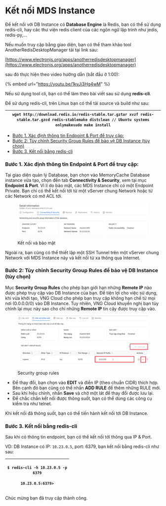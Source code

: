 # Kết nối MDS Instance

Để kết nối với DB Instance có **Database Engine** là Redis, bạn có thể sử dụng redis-cli, hay các thư viện redis client của các ngôn ngữ lập trình như jedis, redis-py,...

Nếu muốn truy cập bằng giao diện, bạn có thể tham khảo tool AnotherRedisDesktopManager tải tại link sau:

[https://www.electronjs.org/apps/anotherredisdesktopmanager](https://www.electronjs.org/apps/anotherredisdesktopmanager)

sau đó thực hiện theo video hướng dẫn (bắt đầu ở 1:00):

{% embed url="https://youtu.be/1kvJi3Hg4wM" %}

Nếu sử dụng tool cli, bạn có thể làm theo bài viết sau sử dụng **redis-cli**.

Để sử dụng redis-cli, trên Linux bạn có thể tải source và build như sau:

| `wget http://download.redis.io/redis-stable.tar.gztar xvzf redis-stable.tar.gzcd redis-stablemake distclean // Ubuntu systems onlymakesudo make install` |
| -------------------------------------------------------------------------------------------------------------------------------------------------------- |

* [Bước 1. Xác định thông tin Endpoint & Port để truy cập:](ket-noi-mds-instance.md#ketnoimdsinstance-buoc1.xacdinhthongtinendpoint-and-portdetruycap)
* [Bước 2: Tùy chỉnh Security Group Rules để bảo vệ DB Instance (tùy chọn)](ket-noi-mds-instance.md#ketnoimdsinstance-buoc2-tuychinhsecuritygrouprulesdebaovedbinstance-tuychon)
* [Bước 3. Kết nối bằng redis-cli](ket-noi-mds-instance.md#ketnoimdsinstance-buoc3.ketnoibangredis-cli)

### Bước 1. Xác định thông tin Endpoint & Port để truy cập: <a href="#ketnoimdsinstance-buoc1.xacdinhthongtinendpoint-and-portdetruycap" id="ketnoimdsinstance-buoc1.xacdinhthongtinendpoint-and-portdetruycap"></a>

Tại giao diện quản lý Database, bạn chọn vào MemoryCache Database instance vừa tạo, chọn đến tab **Connectivity & Security**, xem tại mục **Endpoint & Port**. Vì lí do bảo mật, các MDS Instance chỉ có một Endpoint Private. Bạn chỉ có thể kết nối tới từ một vServer chung Network hoặc từ các Network có mở ACL tới.

<figure><img src="../../.gitbook/assets/image (2) (1) (1).png" alt=""><figcaption><p>Kết nối và bảo mật</p></figcaption></figure>

Ngoài ra, bạn cũng có thể thiết lập một SSH Tunnel trên một vServer chung Network với MDS Instance này và kết nối từ xa thông qua Internet.&#x20;

### Bước 2: Tùy chỉnh Security Group Rules để bảo vệ DB Instance (tùy chọn) <a href="#ketnoimdsinstance-buoc2-tuychinhsecuritygrouprulesdebaovedbinstance-tuychon" id="ketnoimdsinstance-buoc2-tuychinhsecuritygrouprulesdebaovedbinstance-tuychon"></a>

Mục **Security Group Rules** cho phép bạn giới hạn những **Remote IP** nào được phép truy cập vào DB Instance của bạn. Để tiện lợi cho việc sử dụng, khi vừa khởi tạo, VNG Cloud cho phép bạn truy cập không hạn chế từ mọi nơi (0.0.0.0/0) vào DB Instance. Tuy nhiên, VNG Cloud khuyến nghị bạn tùy chỉnh lại mục này sao cho chỉ những **Remote IP** tin cậy được truy cập vào.

<figure><img src="../../.gitbook/assets/image (1) (1) (1) (1) (1) (1).png" alt=""><figcaption><p>Security group rules</p></figcaption></figure>

* Để thay đổi, bạn chọn vào **EDIT** và điền IP (theo chuẩn CIDR) thích hợp. Bên cạnh đó bạn cũng có thể nhấn **ADD RULE** để thêm những RULE mới.
* Sau khi hiệu chỉnh, nhấn **Save** và chờ một lát để thay đổi được lưu lại.
* Để chắc chắn kết nối được thông suốt, bạn có thể dùng các công cụ kiểm tra như telnet.

Khi kết nối đã thông suốt, bạn có thể tiến hành kết nối tới DB Instance.

### Bước 3. Kết nối bằng redis-cli <a href="#ketnoimdsinstance-buoc3.ketnoibangredis-cli" id="ketnoimdsinstance-buoc3.ketnoibangredis-cli"></a>

Sau khi có thông tin endpoint, bạn có thể kết nối tới thông qua IP & Port.

VD: DB Instance có IP: `10.23.0.5`, port: 6379, bạn kết nối bằng redis-cli như sau:

| <p><code>$ redis-cli -h 10.23.0.5 -p 6379</code><br><br><code>10.23.0.5:6379></code></p> |
| ---------------------------------------------------------------------------------------- |

Chúc mừng bạn đã truy cập thành công.
